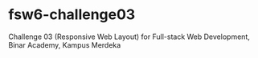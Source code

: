 # fsw6-challenge03
Challenge 03 (Responsive Web Layout) for Full-stack Web Development, Binar Academy, Kampus Merdeka
